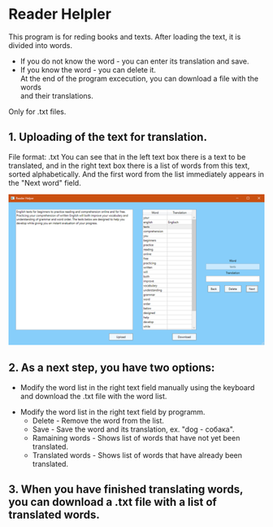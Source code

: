 # Reader Helpler

This program is for reding books and texts. After loading the text, it is divided into words. 

- If you do not know the word - you can enter its translation and save.  
- If you know the word - you can delete it.  
At the end of the program excecution, you can download a file with the words  
and their translations.  

Only for .txt files.

## 1. Uploading of the text for translation. 
File format: .txt
You can see that in the left text box there is a text to be translated, and in the right text box there is a list of words from this text, sorted alphabetically.
And the first word from the list immediately appears in the "Next word" field. 

![tempsnip](https://github.com/Emiliia-Nazarenko/reader-helper/blob/main/ReaderHelper.PNG)

## 2. As a next step, you have two options:
- Modify the word list in the right text field manually using the keyboard and download the .txt file with the word list.
+ Modify the word list in the right text field by programm. 
  - Delete - Remove the word from the list. 
  - Save - Save the word and its translation, ex. "dog - собака".
  - Ramaining words - Shows list of words that have not yet been translated.
  - Translated words - Shows list of words that have already been translated.
 
 ## 3. When you have finished translating words, you can download a .txt file with a list of translated words.
 

